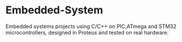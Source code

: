 # Embedded-System
Embedded systems projects using C/C++ on PIC,ATmega and STM32 microcontrollers, designed in Proteus and tested on real hardware.
